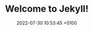---
layout: shopsingle
title:  "Welcome to Jekyll!"
date:   2022-07-30 10:53:45 +0100
permalink: /shopsingle/
categories: blog
---